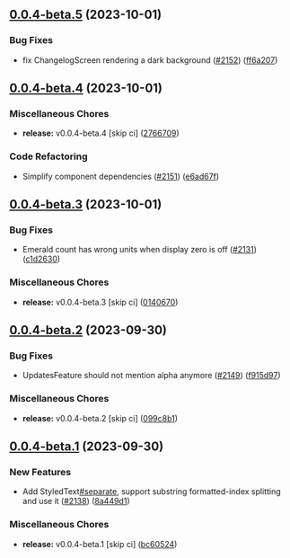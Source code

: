 ## [0.0.4-beta.5](https://github.com/Wynntils/Artemis/compare/v0.0.4-beta.4...v0.0.4-beta.5) (2023-10-01)


### Bug Fixes

* fix ChangelogScreen rendering a dark background ([#2152](https://github.com/Wynntils/Artemis/issues/2152)) ([ff6a207](https://github.com/Wynntils/Artemis/commit/ff6a207dd963930374a32d5dfbdb7b329348bcca))

## [0.0.4-beta.4](https://github.com/Wynntils/Artemis/compare/v0.0.4-beta.3...v0.0.4-beta.4) (2023-10-01)


### Miscellaneous Chores

* **release:** v0.0.4-beta.4 [skip ci] ([2766709](https://github.com/Wynntils/Artemis/commit/2766709eb61d0e6af9197e993bc1c021179e00d3))


### Code Refactoring

* Simplify component dependencies ([#2151](https://github.com/Wynntils/Artemis/issues/2151)) ([e6ad67f](https://github.com/Wynntils/Artemis/commit/e6ad67f8667db57772ac33e34401ecbac81c326f))

## [0.0.4-beta.3](https://github.com/Wynntils/Artemis/compare/v0.0.4-beta.2...v0.0.4-beta.3) (2023-10-01)


### Bug Fixes

* Emerald count has wrong units when display zero is off ([#2131](https://github.com/Wynntils/Artemis/issues/2131)) ([c1d2630](https://github.com/Wynntils/Artemis/commit/c1d2630dc31ed3f2e3d6b413cc2d1196783fb45f))


### Miscellaneous Chores

* **release:** v0.0.4-beta.3 [skip ci] ([0140670](https://github.com/Wynntils/Artemis/commit/01406702be72a4151613e7f9cdcb62fa4aeb0a31))

## [0.0.4-beta.2](https://github.com/Wynntils/Artemis/compare/v0.0.4-beta.1...v0.0.4-beta.2) (2023-09-30)


### Bug Fixes

* UpdatesFeature should not mention alpha anymore ([#2149](https://github.com/Wynntils/Artemis/issues/2149)) ([f915d97](https://github.com/Wynntils/Artemis/commit/f915d972a1725b7abb6fbbbced3dcc90e1d2916a))


### Miscellaneous Chores

* **release:** v0.0.4-beta.2 [skip ci] ([099c8b1](https://github.com/Wynntils/Artemis/commit/099c8b189e708efe1d4fbb5195f451d572d539d7))

## [0.0.4-beta.1](https://github.com/Wynntils/Artemis/compare/v0.0.4-beta.0...v0.0.4-beta.1) (2023-09-30)


### New Features

* Add StyledText[#separate](https://github.com/Wynntils/Artemis/issues/separate), support substring formatted-index splitting and use it ([#2138](https://github.com/Wynntils/Artemis/issues/2138)) ([8a449d1](https://github.com/Wynntils/Artemis/commit/8a449d1d26b643c5f1f7367b981000aae0dad64f))


### Miscellaneous Chores

* **release:** v0.0.4-beta.1 [skip ci] ([bc60524](https://github.com/Wynntils/Artemis/commit/bc60524d5ab6a45b63927ced41b76a91aeba5dfb))

